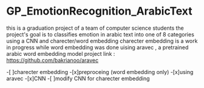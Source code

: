 # GP_EmotionRecognition_ArabicText
this is a graduation project of a team of computer science students 
the project's goal is to classifies emotion in arabic text into one of 8 categories
using a CNN and charecter/word embedding 
charecter embedding is a work in progress while word embedding was done uising aravec , a pretrained arabic word embedding model 
project link : https://github.com/bakrianoo/aravec

-[ ]charecter embedding 
-[x]preproceing (word embedding only)
-[x]using aravec
-[x]CNN 
-[ ]modify CNN for charecter embedding  
